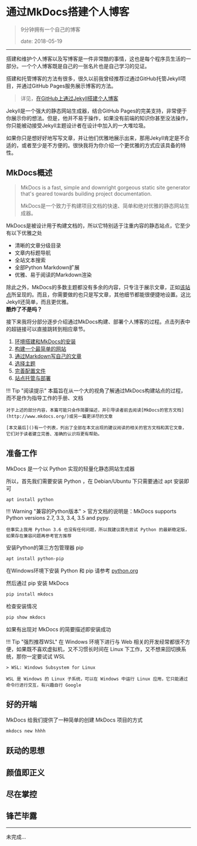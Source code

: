 # 通过MkDocs搭建个人博客

> 9分钟拥有一个自己的博客
>
> date: 2018-05-19

---

搭建和维护个人博客以及写博客是一件非常酷的事情，这也是每个程序员生活的一部分。一个个人博客既是自己的一张名片也是自己学习的见证。

搭建和托管博客的方法有很多，很久以前我曾经推荐过通过GitHub托管Jekyll项目，并通过GitHub Pages服务展示博客的方法。

> 详见，[在GitHub上通过Jekyll搭建个人博客](../sssta/2017-10-08-SSSTA-Blog.md)

Jekyll是一个强大的静态网站生成器，结合GitHub Pages的完美支持，非常便于你展示你的想法。但是，他并不易于操作，如果没有前端的知识你甚至没法操作，你只能被动接受Jekyll主题设计者在设计中加入的一大堆垃圾。

如果你只是想好好地写写文章，并让他们优雅地展示出来，那用Jekyll肯定是不合适的，或者至少是不方便的。很快我将为你介绍一个更优雅的方式应该具备的特性。

## MkDocs概述

> MkDocs is a fast, simple and downright gorgeous static site generator that's geared towards building project documentation.
>
> MkDocs是一个致力于构建项目文档的快速、简单和绝对优雅的静态网站生成器。

MkDocs是被设计用于构建文档的，所以它特别适于注重内容的静态站点，它至少有以下优雅之处

- 清晰的文章分级目录
- 文章内标题导航
- 全站文本搜索
- 全部Python Markdown扩展
- 优雅、易于阅读的Markdown渲染

除此之外，MkDocs的多数主题都没有多余的内容，只专注于展示文章，正如[该站点](https://blog.keybrl.ink)所呈现的。而且，你需要做的也只是写文章，其他细节都能很便捷地设置。这比Jekyll还简单，而且更优雅。  
**酷炸了不是吗？**

接下来我将分部分逐步介绍通过MkDocs构建、部署个人博客的过程。点击列表中的超链接可以直接跳转到相应章节。

1. [环境搭建和MkDocs的安装](#_1)
2. [构建一个最简单的网站](#_2)
3. [通过Markdown写自己的文章](#_3)
4. [选择主题](#_4)
5. [完善配置文件](#_5)
6. [站点托管与部署](#_6)

!!! Tip "阅读提示"
    本篇旨在从一个大的视角了解通过MkDocs构建站点的过程，而不是作为指导工作的手册、文档

    对于上述的部分内容，本篇可能只会作简要描述，并引导读者前去阅读[MkDocs的官方文档](http://www.mkdocs.org/)或另一篇更详尽的文章

    [本文最后]()有一个列表，列出了全部在本文出现的建议阅读的相关的官方文档和其它文章，它们对于读者建立完善、准确的认识将更有帮助。

## 准备工作

MkDocs 是一个以 Python 实现的轻量化静态网站生成器

所以，首先我们需要安装 Python ，在 Debian/Ubuntu 下只需要通过 apt 安装即可

```bash
apt install python
```

!!! Warning "兼容的Python版本"
    > 官方文档的说明是：MkDocs supports Python versions 2.7, 3.3, 3.4, 3.5 and pypy.

    但事实上我用 Python 3.6 也没有任何问题，所以我建议首先尝试 Python 的最新稳定版，如果存在兼容问题再参考官方推荐

安装Python的第三方包管理器 pip

```bash
apt install python-pip
```

在Windows环境下安装 Python 和 pip 请参考 [python.org](https://www.python.org)

然后通过 pip 安装 MkDocs

```bash
pip install mkdocs
```

检查安装情况

```bash
pip show mkdocs
```

如果有出现对 MkDocs 的简要描述即安装成功

!!! Tip "强烈推荐WSL"
    在 Windows 环境下进行与 Web 相关的开发经常都很不方便，如果既不喜欢虚拟机，又不习惯长时间在 Linux 下工作，又不想来回切换系统，那你一定要试试 WSL

    > WSL: Windows Subsystem for Linux

    WSL 是 Windows 的 Linux 子系统，可以在 Windows 中运行 Linux 应用，它只能通过命令行进行交互，有兴趣自行 Google

## 好的开端

MkDocs 给我们提供了一种简单的创建 MkDocs 项目的方式

```bash
mkdocs new hhhh
```

## 跃动的思想

## 颜值即正义

## 尽在掌控

## 锋芒毕露

---

未完成...
